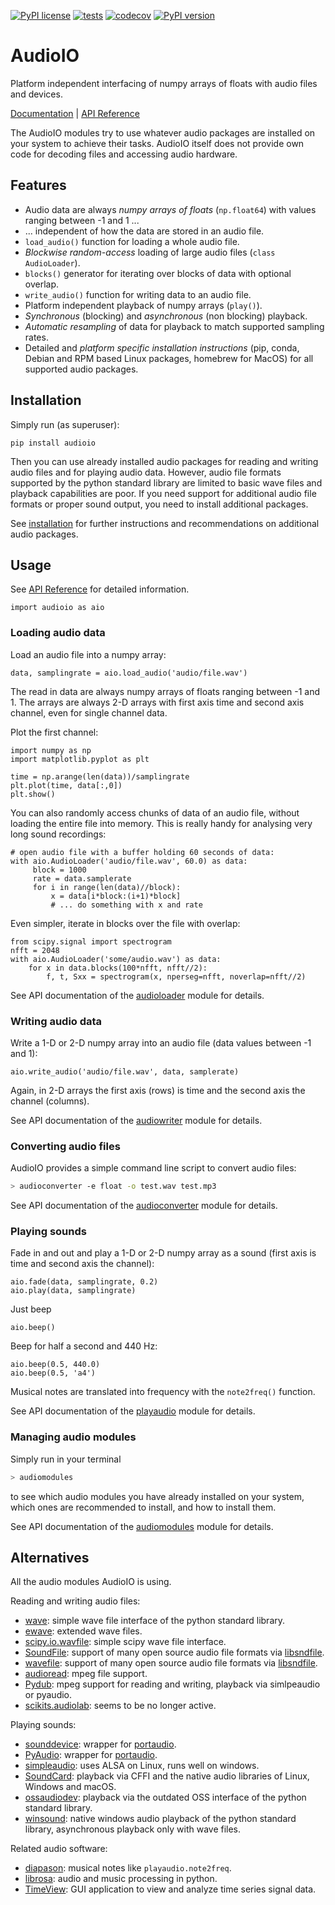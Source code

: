 [![PyPI license](https://img.shields.io/pypi/l/audioio.svg)](https://pypi.python.org/pypi/audioio/)
[![tests](https://github.com/bendalab/audioio/actions/workflows/runchecks.yml/badge.svg?branch=master&event=push)](https://github.com/bendalab/audioio/actions/workflows/runchecks.yml)
[![codecov](https://codecov.io/gh/bendalab/audioio/branch/master/graph/badge.svg)](https://codecov.io/gh/bendalab/audioio)
[![PyPI version](https://badge.fury.io/py/audioio.svg)](https://badge.fury.io/py/audioio)
<!-- [![PyPI pyversions](https://img.shields.io/pypi/pyversions/audioio.svg)](https://pypi.python.org/pypi/audioio/) -->
<!-- [![PyPI download total](https://img.shields.io/pypi/dt/audioio.svg)](https://pypi.python.org/pypi/audioio/) see https://github.com/Naereen/badges#pypi-downloads -->

# AudioIO 

Platform independent interfacing of numpy arrays of floats with audio
files and devices.

[Documentation](https://bendalab.github.io/audioio) |
[API Reference](https://bendalab.github.io/audioio/api)

The AudioIO modules try to use whatever audio packages are installed
on your system to achieve their tasks. AudioIO itself does not provide
own code for decoding files and accessing audio hardware.


## Features

- Audio data are always *numpy arrays of floats* (`np.float64`) with values ranging between -1 and 1 ...
- ... independent of how the data are stored in an audio file.
- `load_audio()` function for loading a whole audio file.
- *Blockwise random-access* loading of large audio files (`class AudioLoader`).
- `blocks()` generator for iterating over blocks of data with optional overlap.
- `write_audio()` function for writing data to an audio file. 
- Platform independent playback of numpy arrays (`play()`).
- *Synchronous* (blocking) and *asynchronous* (non blocking) playback.
- *Automatic resampling* of data for playback to match supported sampling rates.
- Detailed and *platform specific installation instructions* (pip, conda, Debian and RPM based Linux packages, homebrew for MacOS) for all supported audio packages.


## Installation

Simply run (as superuser):
```
pip install audioio
```

Then you can use already installed audio packages for reading and
writing audio files and for playing audio data. However, audio file
formats supported by the python standard library are limited to basic
wave files and playback capabilities are poor. If you need support for
additional audio file formats or proper sound output, you need to
install additional packages.

See [installation](https://bendalab.github.io/audioio/installation)
for further instructions and recommendations on additional audio
packages.


## Usage

See [API Reference](https://bendalab.github.io/audioio/api) for detailed
information.

```
import audioio as aio
```

### Loading audio data

Load an audio file into a numpy array:
```
data, samplingrate = aio.load_audio('audio/file.wav')
```
The read in data are always numpy arrays of floats ranging between -1 and 1.
The arrays are always 2-D arrays with first axis time and second axis channel,
even for single channel data.

Plot the first channel:
```
import numpy as np
import matplotlib.pyplot as plt

time = np.arange(len(data))/samplingrate
plt.plot(time, data[:,0])
plt.show()
```

You can also randomly access chunks of data of an audio file, without
loading the entire file into memory. This is really handy for
analysing very long sound recordings:
```
# open audio file with a buffer holding 60 seconds of data:
with aio.AudioLoader('audio/file.wav', 60.0) as data:
     block = 1000
     rate = data.samplerate
     for i in range(len(data)//block):
     	 x = data[i*block:(i+1)*block]
     	 # ... do something with x and rate
```

Even simpler, iterate in blocks over the file with overlap:
```
from scipy.signal import spectrogram
nfft = 2048
with aio.AudioLoader('some/audio.wav') as data:
    for x in data.blocks(100*nfft, nfft//2):
        f, t, Sxx = spectrogram(x, nperseg=nfft, noverlap=nfft//2)
```

See API documentation of the
[audioloader](https://bendalab.github.io/audioio/api/audioloader.html)
module for details.



### Writing audio data

Write a 1-D or 2-D numpy array into an audio file (data values between -1 and 1):
```
aio.write_audio('audio/file.wav', data, samplerate)
```
Again, in 2-D arrays the first axis (rows) is time and the second axis the channel (columns).

See API documentation of the
[audiowriter](https://bendalab.github.io/audioio/api/audiowriter.html)
module for details.


### Converting audio files

AudioIO provides a simple command line script to convert audio files:
```sh
> audioconverter -e float -o test.wav test.mp3
```

See API documentation of the
[audioconverter](https://bendalab.github.io/audioio/api/audioconverter.html)
module for details.


### Playing sounds

Fade in and out and play a 1-D or 2-D numpy array as a sound
(first axis is time and second axis the channel):
```
aio.fade(data, samplingrate, 0.2)
aio.play(data, samplingrate)
```

Just beep
```
aio.beep()
```
Beep for half a second and 440 Hz:
```
aio.beep(0.5, 440.0)
aio.beep(0.5, 'a4')
```
Musical notes are translated into frequency with the `note2freq()` function.

See API documentation of the
[playaudio](https://bendalab.github.io/audioio/api/playaudio.html)
module for details.


### Managing audio modules

Simply run in your terminal
```sh
> audiomodules
```
to see which audio modules you have already installed on your system,
which ones are recommended to install, and how to install them.

See API documentation of the
[audiomodules](https://bendalab.github.io/audioio/api/audiomodules.html)
module for details.


## Alternatives

All the audio modules AudioIO is using.

Reading and writing audio files:

- [wave](https://docs.python.org/3.8/library/wave.html): simple wave file interface of the python standard library.
- [ewave](https://github.com/melizalab/py-ewave): extended wave files. 
- [scipy.io.wavfile](http://docs.scipy.org/doc/scipy/reference/io.html): simple scipy wave file interface.
- [SoundFile](http://pysoundfile.readthedocs.org): support of many open source audio file formats via [libsndfile](http://www.mega-nerd.com/libsndfile).
- [wavefile](https://github.com/vokimon/python-wavefile): support of many open source audio file formats via [libsndfile](http://www.mega-nerd.com/libsndfile).
- [audioread](https://github.com/beetbox/audioread): mpeg file support.
- [Pydub](https://github.com/jiaaro/pydub): mpeg support for reading and writing, playback via simlpeaudio or pyaudio.
- [scikits.audiolab](http://cournape.github.io/audiolab): seems to be no longer active.

Playing sounds:

- [sounddevice](https://python-sounddevice.readthedocs.io): wrapper for [portaudio](http://www.portaudio.com).
- [PyAudio](https://people.csail.mit.edu/hubert/pyaudio): wrapper for [portaudio](http://www.portaudio.com).
- [simpleaudio](https://simpleaudio.readthedocs.io): uses ALSA on Linux, runs well on windows.
- [SoundCard](https://github.com/bastibe/SoundCard): playback via CFFI and the native audio libraries of Linux, Windows and macOS.
- [ossaudiodev](https://docs.python.org/3.8/library/ossaudiodev.html): playback via the outdated OSS interface of the python standard library.
- [winsound](https://docs.python.org/3.6/library/winsound.html): native windows audio playback of the python standard library, asynchronous playback only with wave files.

Related audio software:

- [diapason](https://github.com/Soundphy/diapason): musical notes like `playaudio.note2freq`.
- [librosa](https://librosa.org/): audio and music processing in python.
- [TimeView](https://github.com/j9ac9k/timeview): GUI application to view and analyze time series signal data.
